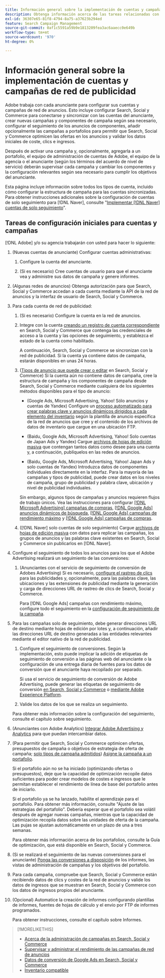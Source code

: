 ```yaml
---
title: Información general sobre la implementación de cuentas y campañas de red de publicidad
description: Obtenga información acerca de las tareas relacionadas con la configuración, sincronización y administración de las cuentas de red de anuncios.
exl-id: 36307e65-81f8-4794-8a75-a37623b294ed
feature: Search Campaign Management
source-git-commit: 0af1c5591a59b9e1813209fea3ac6aaecc0e649b
workflow-type: tm+mt
source-wordcount: '970'
ht-degree: 0%

---
```


# Información general sobre la implementación de cuentas y campañas de red de publicidad

Adobe trabaja con cada anunciante para configurar sus cuentas y campañas de red de anuncios. Esto incluye configurar Search, Social y Commerce para conectarse y sincronizar con las cuentas del anunciante, crear nuevas campañas y componentes de campaña según sea necesario, configurar el seguimiento de los anuncios de componentes, añadir opcionalmente las campañas a portafolios para permitir que Search, Social y Commerce optimicen las ofertas en los anuncios y validar los datos iniciales de coste, clics e ingresos.

Después de activar una campaña y, opcionalmente, agregarla a un portafolio, el equipo de administración de cuentas de Adobe, el equipo de la agencia o el anunciante (según los términos del acuerdo de nivel de servicio) deberán supervisar cada campaña y cambiar los componentes y la configuración relevantes según sea necesario para cumplir los objetivos del anunciante.

Esta página incluye información sobre todos los tipos de cuenta, incluido cómo configurar la estructura de campaña para las cuentas sincronizadas. Para obtener instrucciones adicionales sobre la configuración de cuentas de solo seguimiento para [!DNL Naver], consulte &quot;[Implementar [!DNL Naver] cuentas de solo seguimiento](/help/search-social-commerce/campaign-management/naver-tracking-only-account-implement.md)&quot;.

## Tareas de configuración iniciales para cuentas y campañas

[!DNL Adobe] y/o su agencia trabajarán con usted para hacer lo siguiente:

1. (Nuevas cuentas de anunciante) Configurar cuentas administrativas:

   1. Configure la cuenta del anunciante.

   1. (Si es necesario) Cree cuentas de usuario para que el anunciante vea y administre sus datos de campaña y genere informes.

1. (Algunas redes de anuncios) Obtenga autorización para que Search, Social y Commerce accedan a cada cuenta mediante la API de la red de anuncios y la interfaz de usuario de Search, Social y Commerce.

1. Para cada cuenta de red de publicidad:

   1. (Si es necesario) Configure la cuenta en la red de anuncios.

   1. Integre con la cuenta [creando un registro de cuenta correspondiente](/help/search-social-commerce/campaign-management/accounts/ad-network-account-manage.md#create-account) en Search, Social y Commerce que contenga las credenciales de acceso a la cuenta y las opciones de seguimiento, y establezca el estado de la cuenta como habilitado.

      A continuación, Search, Social y Commerce se sincronizan con la red de publicidad. Si la cuenta ya contiene datos de campaña, estarán disponibles en unas 24 horas.

   1. ([Tipos de anuncio que puede crear o editar](/help/search-social-commerce/introduction/supported-inventory.md) en Search, Social y Commerce) Si la cuenta aún no contiene datos de campaña, cree la estructura de campaña y los componentes de campaña desde Search, Social y Commerce mediante cualquiera de los siguientes métodos disponibles para el tipo de anuncio:

      * (Google Ads, Microsoft Advertising, Yahoo! Sólo anuncios y cuentas de Yandex) Configure un [proceso automatizado para crear palabras clave y anuncios dinámicos dirigidos a cada elemento del inventario](/help/search-social-commerce/campaign-management/inventory-feeds/inventory-feeds-about.md) según la plantilla de anuncio específica de la red de anuncios que cree y el contenido de los archivos de datos de inventario que cargue en una ubicación FTP.

      * (Baidu, Google Ads, Microsoft Advertising, Yahoo! Solo cuentas de Japan Ads y Yandex) Cargue [archivos de hojas de edición masiva](/help/search-social-commerce/campaign-management/bulksheets/bulksheet-about.md) que contengan tantos datos como desee para una cuenta y, a continuación, publíquelos en las redes de anuncios.

      * (Baidu, Google Ads, Microsoft Advertising, Yahoo! Japan Ads y solo cuentas de Yandex) Introduzca datos de componentes individuales directamente en la interfaz. Para la mayoría de las campañas y tipos de publicidad, puede crear datos en los niveles de campaña, grupo de publicidad y palabra clave, ubicación y nivel de publicidad individuales.

      Sin embargo, algunos tipos de campañas y anuncios requieren flujos de trabajo únicos. Vea las instrucciones para configurar [[!DNL Microsoft Advertising] campañas de compras](/help/search-social-commerce/campaign-management/special-workflows/microsoft-shopping-campaigns.md), [[!DNL Google Ads] anuncios dinámicos de búsqueda](/help/search-social-commerce/campaign-management/special-workflows/google-dynamic-search-ads.md), [[!DNL Google Ads] campañas de rendimiento máximo](/help/search-social-commerce/campaign-management/special-workflows/google-performance-max-campaigns.md) y [[!DNL Google Ads] campañas de compras](/help/search-social-commerce/campaign-management/special-workflows/google-shopping-campaigns.md).

   1. ([!DNL Naver] solo cuentas de solo seguimiento) Cargue [archivos de hojas de edición masiva](/help/search-social-commerce/campaign-management/bulksheets/bulksheet-about.md) con datos para replicar las campañas, los grupos de anuncios y las palabras clave existentes en Search, Social y Commerce sin publicarlos en [!DNL Naver].

1. Configure el seguimiento de todos los anuncios para los que el Adobe Advertising realizará un seguimiento de las conversiones:

   1. (Anunciantes con el servicio de seguimiento de conversión de Adobes Advertising) Si es necesario, [configure el rastreo de clics](/help/search-social-commerce/tracking/click-tracking-ways-to-generate.md) para las publicidades y, opcionalmente, para las palabras clave, las ubicaciones y las extensiones de publicidad mediante la generación y carga de direcciones URL de rastreo de clics de Search, Social y Commerce.

      Para [!DNL Google Ads] campañas con rendimiento máximo, configure todo el seguimiento en la [configuración de seguimiento de la campaña](/help/search-social-commerce/campaign-management/campaigns/campaign-settings-google.md).

1. Para las campañas solo de seguimiento, debe generar direcciones URL de destino mediante hojas de edición por lotes y, a continuación, añadir las direcciones URL de destino generadas a las entidades relevantes mediante el editor nativo de la red de publicidad.

   1. Configure el seguimiento de conversiones. Según la implementación, esto puede implicar la adición de etiquetas de seguimiento de conversión a las páginas web del anunciante o la configuración de una entrega diaria de fuentes para los datos de conversión que el anunciante haya recopilado por separado.

      Si usa el servicio de seguimiento de conversión de Adobe Advertising, puede generar las etiquetas de seguimiento de conversión [en Search, Social y Commerce](/help/search-social-commerce/tools/conversion-tag-generate.md) o [mediante Adobe Experience Platform](https://experienceleague.adobe.com/docs/experience-platform/destinations/catalog/advertising/adobe-advertising-cloud.html).

   1. Valide los datos de los que se realiza un seguimiento.

   Para obtener más información sobre la configuración del seguimiento, consulte el capítulo sobre seguimiento.

1. (Anunciantes con Adobe Analytics) [Integrar Adobe Advertising y Analytics](https://experienceleague.adobe.com/docs/advertising/integrations/analytics/overview.html) para que puedan intercambiar datos.

1. (Para permitir que Search, Social y Commerce optimicen ofertas, presupuestos de campaña o objetivos de estrategia de oferta de campaña; [solo tipos de campaña admitidos](/help/search-social-commerce/introduction/supported-inventory.md)) [Asigne la campaña a un portafolio](/help/search-social-commerce/campaign-management/campaign-assign-to-portfolio.md).

   Si el portafolio aún no se ha iniciado (optimizando ofertas o presupuestos), deje que la capacidad de optimización recopile datos suficientes para poder crear modelos de costes e ingresos que le permitan establecer el rendimiento de línea de base del portafolio antes de iniciarlo.

   Si el portafolio ya se ha lanzado, habilite el aprendizaje para el portafolio. Para obtener más información, consulte &quot;Ajuste de las estrategias del portafolio&quot;. Debería esperar que el portafolio sea volátil después de agregar nuevas campañas, mientras que la capacidad de optimización recopila datos sobre las unidades de oferta de la campaña. Las pujas se ajustan automáticamente en un plazo de una a tres semanas.

   Para obtener más información acerca de los portafolios, consulte la Guía de optimización, que está disponible en Search, Social y Commerce.<!-- verify convention for referencing Optimization Guide here -->

1. (Si se realizará el seguimiento de las nuevas conversiones para el anunciante) [Ponga las conversiones a disposición](/help/search-social-commerce/admin/conversion-metrics/conversion-metric-about.md) de los informes, las vistas de administración de campañas y los objetivos del portafolio.

1. Para cada campaña, compruebe que Search, Social y Commerce están recibiendo datos de clics y costes de la red de anuncios y valide los datos de ingresos que se muestran en Search, Social y Commerce con los datos de ingresos propios del anunciante.

1. (Opcional) Automatice la creación de informes configurando plantillas de informes, fuentes de hojas de cálculo y el envío por FTP de informes programados.

   Para obtener instrucciones, consulte el capítulo sobre Informes.

>[!MORELIKETHIS]
>
>* [Acerca de la administración de campañas en Search, Social y Commerce](campaign-management-about.md)
>* [Supervisar y administrar el rendimiento de las campañas de red de anuncios](monitor-performance-campaigns.md)
>* [Datos de conversión de Google Ads en Search, Social y Commerce](google-conversion-data.md)
>* [Inventario compatible](/help/search-social-commerce/introduction/supported-inventory.md)
